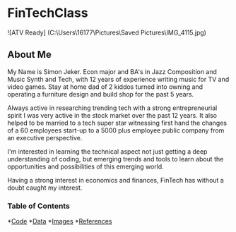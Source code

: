 # FinTechClass

![ATV Ready] (C:\Users\16177\Pictures\Saved Pictures\IMG_4115.jpg)

## About Me
My Name is Simon Jeker. Econ major and BA's in Jazz Composition and Music Synth and Tech, with 12 years of experience writing music for TV and video games. Stay at home dad of 2 kiddos turned into owning and operating a furniture design and build shop for the past 5 years.

Always active in researching trending tech with a strong entrepreneurial spirit I was very active in the stock market over the past 12 years. It also helped to be married to a tech super star witnessing first hand the changes of a 60 employees start-up to a 5000 plus employee public company from an executive perspective.

I'm interested in learning the technical aspect not just getting a deep understanding of coding, but emerging trends and tools to learn about the opportunities and possibilities of this emerging world.

Having a strong interest in economics and finances, FinTech has without a doubt caught my interest.

### Table of Contents
*[Code](C:\Users\16177\Desktop\FintechHW\Git\FinTechClass\code)
*[Data](C:\Users\16177\Desktop\FintechHW\Git\FinTechClass\data)
*[Images](C:\Users\16177\Desktop\FintechHW\Git\FinTechClass\images)
*[References](C:\Users\16177\Desktop\FintechHW\Git\FinTechClass\references)
